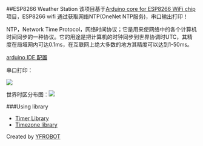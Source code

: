 ##ESP8266 Weather Station
该项目基于[Arduino core for ESP8266 WiFi chip](https://github.com/esp8266/Arduino)项目，ESP8266 wifi 通过获取网络NTP(OneNet NTP服务)，串口输出打印！

NTP，Network Time Protocol，网络时间协议；它是用来使网络中的各个计算机时间同步的一种协议。它的用途是把计算机的时钟同步到世界协调时UTC，其精度在局域网内可达0.1ms，在互联网上绝大多数的地方其精度可以达到1-50ms。

[arduino IDE 配置](http://file.yfrobot.com/file/wifi/nodemcu/arduino/arduinoIDEForTheESP8266.html)

串口打印：

![](https://github.com/finalvalue/YFRobot-NTPClock_OneNet/blob/master/image/NTP%20time.png?raw=true)

世界时区分布图：![](https://github.com/finalvalue/YFRobot-NTPClock_OneNet/blob/master/image/time-zone-offset.png?raw=true)

###Using library
* [Timer Library](http://www.arduino.cc/playground/Code/Time)
* [Timezone library](https://github.com/JChristensen/Timezone)

Created by [YFROBOT](http://www.yfrobot.com)
